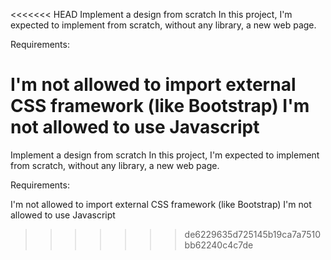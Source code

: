 <<<<<<< HEAD
Implement a design from scratch In this project, I'm expected to implement from scratch, without any library, a new web page.

Requirements:

I'm not allowed to import external CSS framework (like Bootstrap) I'm not allowed to use Javascript
=======
Implement a design from scratch
In this project, I'm expected to implement from scratch, without any library, a new web page.

Requirements:

I'm not allowed to import external CSS framework (like Bootstrap)
I'm not allowed to use Javascript
>>>>>>> de6229635d725145b19ca7a7510bb62240c4c7de
